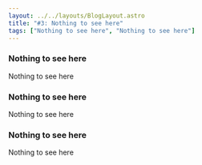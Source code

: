 ```yaml
---
layout: ../../layouts/BlogLayout.astro
title: "#3: Nothing to see here"
tags: ["Nothing to see here", "Nothing to see here"]
---
```


### Nothing to see here
Nothing to see here

### Nothing to see here
Nothing to see here
### Nothing to see here
Nothing to see here
